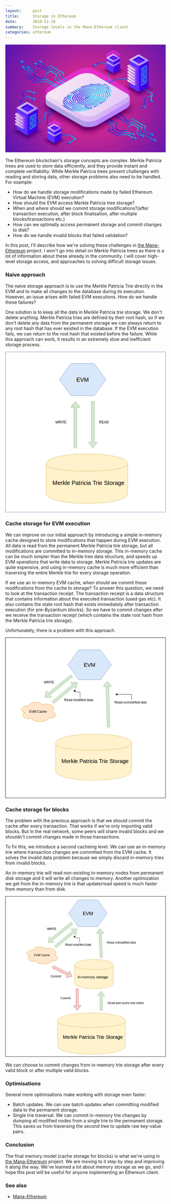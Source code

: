 ```yaml
---
layout:     post
title:      Storage in Ethereum
date:       2018-11-10
summary:    Storage levels in the Mana-Ethereum client
categories: ethereum
---
```


![blockchain-storage](/images/2018-11-10-storage-in-ethereum.jpg)

The Ethereum blockchain's storage concepts are complex. Merkle Patricia trees are used to store data efficiently, and they provide instant and complete verifiability. While Merkle Patricia trees present challenges with reading and storing data, other storage problems also need to be handled. For example:

- How do we handle storage modifications made by failed Ethereum Virtual Machine (EVM) execution?
- How should the EVM access Merkle Patricia tree storage?
- When and where should we commit storage modifications?(after transaction execution, after block finalisation, after multiple blocks/transactions etc.)
- How can we optimally access permanent storage and commit changes to disk?
- How do we handle invalid blocks that failed validation?

In this post, I'll describe how we're solving these challenges in [the Mana-Ethereum](https://github.com/mana-ethereum/mana) project. I won't go into detail on Merkle Patricia trees as there is a lot of information about these already in the community.  I will cover high-level storage access, and approaches to solving difficult storage issues.

### Naive approach

The naive storage approach is to use the Merkle Patricia Trie directly in the EVM and to make all changes to the database during its execution. However, an issue arises with failed EVM executions. How do we handle these failures?

One solution is to keep all the data in Merkle Patricia trie storage. We don't delete anything. Merkle Patricia tries are defined by their root hash, so if we don't delete any data from the permanent storage we can always return to any root hash that has ever existed in the database. If the EVM execution fails, we can return to the root hash that existed before the failure. While this approach can work, it results in an extremely slow and inefficient storage process.

![naive-approach](/images/2018-11-10-naive.png)

### Cache storage for EVM execution

We can improve on our initial approach by introducing a simple in-memory cache designed to store modifications that happen during EVM execution. All data is read from the permanent Merkle Patricia trie storage, but all modifications are committed to in-memory storage. This in-memory cache can be much simpler than the Merkle tree data structure, and speeds up EVM operations that write data to storage. Merkle Patricia trie updates are quite expensive, and using in-memory cache is much more efficient than traversing the entire Merkle trie for every storage operation.

If we use an in-memory EVM cache, when should we commit these modifications from the cache to storage? To answer this question, we need to look at the transaction receipt. The transaction receipt is a data structure that contains information about the executed transaction (used gas etc). It also contains the state root hash that exists immediately after transaction execution (for pre-Byzantium blocks). So we have to commit changes after we receive the transaction receipt (which contains the state root hash from the Merkle Patricia trie storage).

Unfortunately, there is a problem with this approach.

![evm-cache](/images/2018-11-10-evm.png)

### Cache storage for blocks

The problem with the previous approach is that we should commit the cache after every transaction. That works if we're only importing valid blocks. But in the real network, some peers will share invalid blocks and we shouldn't commit changes made in those transactions.

To fix this, we introduce a second cacheing level. We can use an in-memory trie where transaction changes are committed from the EVM cache. It solves the invalid data problem because we simply discard in-memory tries from invalid blocks.

An in-memory trie will read non-existing in-memory nodes from permanent disk storage and it will write all changes to memory. Another optimization we get from the in-memory trie is that update/read speed is much faster from memory than from disk.

![block-cache](/images/2018-11-10-storage.jpg)

We can choose to commit changes from in-memory trie storage after every valid block or after multiple valid blocks.

### Optimisations

Several more optimisations make working with storage even faster:

- Batch updates. We can use batch updates when committing modified data to the permanent storage.
- Single trie traversal. We can commit in-memory trie changes by dumping all modified nodes from a single trie to the permanent storage. This saves us from traversing the second tree to update raw key-value pairs.

### Conclusion

The final memory model (cache storage for blocks) is what we're using in [the Mana-Ethereum](https://github.com/mana-ethereum/mana) project. We are moving to it step by step and improving it along the way. We've learned a lot about memory storage as we go, and I hope this post will be useful for anyone implementing an Ethereum client.

### See also

- [Mana-Ethereum](https://github.com/mana-ethereum/mana)
